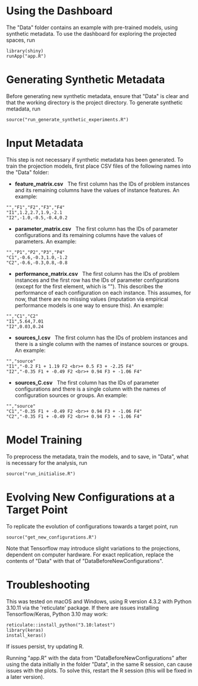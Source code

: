 # Using the Dashboard
The "Data" folder contains an example with pre-trained models, using synthetic metadata. To use the dashboard for exploring the projected spaces, run
```
library(shiny)
runApp("app.R")
```
# Generating Synthetic Metadata
Before generating new synthetic metadata, ensure that "Data" is clear and that the working directory is the project directory. To generate synthetic metadata, run
```
source("run_generate_synthetic_experiments.R")
```
# Input Metadata
This step is not necessary if synthetic metadata has been generated. To train the projection models, first place CSV files of the following names into the "Data" folder:
- **feature_matrix.csv** $~$ The first column has the IDs of problem instances and its remaining columns have the values of instance features. An example:
```
"","F1","F2","F3","F4"
"I1",1.2,2.7,1.9,-2.1
"I2",-1.0,-0.5,-0.4,0.2
```
- **parameter_matrix.csv** $~$ The first column has the IDs of parameter configurations and its remaining columns have the values of parameters. An example:
```
"","P1","P2","P3","P4"
"C1",-0.6,-0.3,1.0,-1.2
"C2",-0.6,-0.3,0.8,-0.8
```
- **performance_matrix.csv** $~$ The first column has the IDs of problem instances and the first row has the IDs of parameter configurations (except for the first element, which is ""). This describes the performance of each configuration on each instance. This assumes, for now, that there are no missing values (imputation via empirical performance models is one way to ensure this). An example:
```
"","C1","C2"
"I1",5.64,7.01
"I2",0.03,0.24
```
- **sources_I.csv** $~$ The first column has the IDs of problem instances and there is a single column with the names of instance sources or groups. An example:
```
"","source"
"I1","-0.2 F1 + 1.19 F2 <br>+ 0.5 F3 + -2.25 F4"
"I2","-0.35 F1 + -0.49 F2 <br>+ 0.94 F3 + -1.06 F4"
```
- **sources_C.csv** $~$ The first column has the IDs of parameter configurations and there is a single column with the names of configuration sources or groups. An example:
```
"","source"
"C1","-0.35 F1 + -0.49 F2 <br>+ 0.94 F3 + -1.06 F4"
"C2","-0.35 F1 + -0.49 F2 <br>+ 0.94 F3 + -1.06 F4"
```
# Model Training
To preprocess the metadata, train the models, and to save, in "Data", what is necessary for the analysis, run
```
source("run_initialise.R")
```
# Evolving New Configurations at a Target Point
To replicate the evolution of configurations towards a target point, run
```
source("get_new_configurations.R")
```
Note that Tensorflow may introduce slight variations to the projections, dependent on computer hardware. For exact replication, replace the contents of "Data" with that of "DataBeforeNewConfigurations".
# Troubleshooting
This was tested on macOS and Windows, using R version 4.3.2 with Python 3.10.11 via the 'reticulate' package. If there are issues installing Tensorflow/Keras, Python 3.10 may work:
```
reticulate::install_python("3.10:latest")
library(keras)
install_keras()
```
If issues persist, try updating R.

Running "app.R" with the data from "DataBeforeNewConfigurations" after using the data initially in the folder "Data", in the same R session, can cause issues with the plots. To solve this, restart the R session (this will be fixed in a later version).
